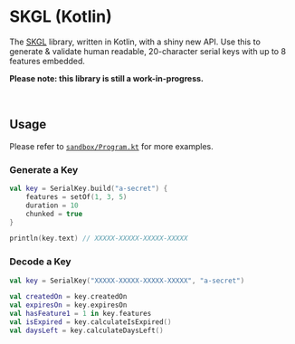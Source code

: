 # SKGL (Kotlin)

The [SKGL](https://github.com/Cryptolens/SKGL) library, written in Kotlin, with a shiny new API. Use this to generate & validate human readable, 20-character serial keys with up to 8 features embedded.

**Please note: this library is still a work-in-progress.**

<br>

## Usage

Please refer to [`sandbox/Program.kt`](sandbox/src/main/kotlin/com/example/program/Program.kt) for more examples.

### Generate a Key

```kotlin
val key = SerialKey.build("a-secret") {
	features = setOf(1, 3, 5)
	duration = 10
	chunked = true
}

println(key.text) // XXXXX-XXXXX-XXXXX-XXXXX
```

### Decode a Key

```kotlin
val key = SerialKey("XXXXX-XXXXX-XXXXX-XXXXX", "a-secret")

val createdOn = key.createdOn
val expiresOn = key.expiresOn
val hasFeature1 = 1 in key.features
val isExpired = key.calculateIsExpired()
val daysLeft = key.calculateDaysLeft()
```
